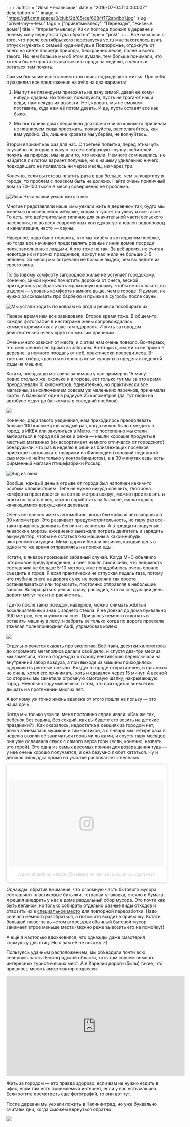+++
author = "Илья Чекальский"
date = "2016-07-04T10:00:00Z"
description = ""
image = "https://gif.cmtt.space/3/club/2d/85/ce/6084f172abdbb1.jpg"
slug = "privet-my-v-lesu"
tags = ["приветмывлесу", "Переезды", "Жизнь в доме"]
title = "#приветмывлесу: Как я полгода прожил в деревне и почему хочу вернуться туда обратно"
type = "post"
+++
Всё началось с того, что после сентябрьского перезапуска vc.ru мне захотелось взять отпуск и уехать с семьёй куда-нибудь в Подпорожье, отдохнуть от всего на свете посреди природы, бескрайних лесов, полей и всего такого. Но чем больше мы об этом думали, тем больше понимали, что хотели бы не просто вырваться из города на неделю, а уехать и остаться там пожить.

Самым большим испытанием стал поиск подходящего жилья. Про себя я разделил все предложения на avito на два варианта:

1. Мы тут не планируем приезжать на дачу зимой, давай её кому-нибудь сдадим. Но только, пожалуйста, пусть не трогают наши вещи, нам некуда их вывезти. Нет, кровать мы не сможем поставить, куда нам её потом девать. И да, пусть оставят всё как было.

2. Мы построили дом специально для сдачи или по каким-то причинам не планируем сюда приезжать, пожалуйста, располагайтесь, как вам удобно. Да, лишние кровати мы уберём, не волнуйтесь.

Второй вариант как раз для нас. С третьей попытки, перед этим чуть случайно не угодив в какую-то сектообразную группу любителей пожить на природе, мы нашли то, что искали. Немного сомневались, не найдётся ли потом вариант получше, но к нашему удивлению ничего подходящего не появилось ни через месяц, ни через три.

Конечно, если вы готовы платить раза в два больше, чем за квартиру в городе, то проблем с поиском быть не должно. Найти очень приличный дом за 70-100 тысяч в месяц совершенно не проблема.

![Илья Чекальский уехал жить в лес](https://gif.cmtt.space/3/club/93/7b/0c/1dcb81ce1d105c.jpg)

Многие представляли наше «мы уехали жить в деревню» так, будто мы живём в покосившейся избушке, ходим в туалет на улицу и всё такое. То есть, это действительно типично для значительной части сельского населения, но во всех современных коттеджах установлен водопровод и канализация, часто — сауны.

Наверное, надо было говорить, что мы живём в коттеджном посёлке, но тогда все начинают представлять ровные линии домов посреди поля, заполненные людьми. А это тоже не так. За всё время, не считая новогодних и прочих праздников, вокруг нас жили не больше 3-5 человек. За месяц мы встречали не больше людей, чем вы видите из своего окна.

По бытовому комфорту загородное жильё не уступает городскому. Конечно, зимой нужно почистить дорожки от снега, весной приходилось разбрасывать мраморную крошку, чтобы не скользить, но в целом — уровень комфорта намного выше, чем в городе. Я думаю, не нужно рассказывать про барбекю и прыжки в сугробы после сауны.

![Мы устали ходить по коврам из ягод и решили пособирать их](https://gif.cmtt.space/3/club/03/cf/fc/256b315ab330e8.jpg)

Первое время нам все завидовали. Второе время тоже. В общем-то, каждая фотография в инстаграме жены сопровождалась комментариями «как у вас там здорово». И жить за городом действительно очень круто по многим причинам.

Очень много зависит от места, и с этим нам очень повезло. Во-первых, это смешанный лес прямо за забором. Во-вторых, мы жили не прямо в деревне, а немного поодаль от неё, практически посреди леса. В-третьих, озёра, красоты и горнолыжные курорты в пределах недолгой езды на машине.

Кстати, поездка до магазина занимала у нас примерно 15 минут — ровно столько же, сколько и в городе, вот только тут мы за это время преодолевали 10 километров. Удивительно, но практически все магазины, за исключением совсем уж маленьких ларёчков, принимали карты. А банкомат один в радиусе 25 километров (да, тут люди на автобусе ездят до банкомата в соседний посёлок).

![](https://gif.cmtt.space/3/club/6d/41/a5/452dfe15ceba83.jpg)

Конечно, ради такого уединения, нам приходилось преодолевать больше 100 километров каждый раз, когда нужно было съездить в город, в ИКЕА или закупиться в Metro. Но постепенно мы стали выбираться в город всё реже и реже — нашли хорошие продукты в местных магазинах (их ассортимент немного отличался от городского), обнаружили, что раз в неделю в один из близлежащих посёлков приезжает автолавка с товарами из Финляндии (хороший недорогой сыр можно найти только у контрабандистов), а в 30 минутах езды есть фирменный магазин птицефабрики Роскар.

![Вид из окна](https://gif.cmtt.space/3/club/3b/07/6f/d35dc8af621e44.jpg)

Вообще, каждый день в отрыве от города был наполнен каким-то особым спокойствием. Тебе не нужно никуда спешить, твоя зона комфорта простирается на сотню метров вокруг, можно просто взять и пойти погулять в лес, можно поработать на балконе, наслаждаясь качающимися верхушками деревьев.

Очень интересно иметь автомобиль, когда ближайшая автозаправка в 30 километрах. Это развивает предусмотрительность, но пару раз всё-таки пришлось доливать бензин из канистры. А в тридцатиградусные январские морозы ежедневно выезжали погреть двигатель и зарядить аккумулятор, чтобы не остаться без машины в какой-нибудь экстренной ситуации. Мимо дороги бегали лисички, каждый день в одно и то же время отправляясь на поиски еды.

Кстати, в январе произошёл забавный случай. Когда МЧС объявило штормовое предупреждение, а снег пошёл такой силы, что видимость составляла не больше 5-10 метров, мне понадобилось очень срочно съездить в город. Я ехал практически не отпуская педаль газа, потому что глубина снега на дорогах уже не позволяла так просто останавливаться или тормозить, постоянно отправляя в небольшие заносы. Возвращаться решил сразу, рассудив, что на следующий день дороги могут так и не расчистить.

Где-то после таких поездок, наверное, можно снимать жёлтый восклицательный знак с заднего стекла. Я не доехал до дома буквально 300 метров, сев «пузом» на снег. Пришлось немного откопать и оставить машину в лесу, и забрать её только когда по дороге проехала тяжёлая полноприводная Audi, утрамбовав колею.

![](https://gif.cmtt.space/3/club/51/59/24/ea4b97982d7d68.jpg)

Отдельно хочется сказать про экологию. Всё-таки, десятки километров до огромного мегаполиса делали своё дело, и спустя два-три месяца мы заметили, что на подъездах к городу вентиляцию переключали на внутренний забор воздуха, а при выходе из машины приходилось сдерживать рвотные позывы. Воздух в городе отвратителен, и организм не очень хотел его принимать, хоть и сдавался через 15 минут. А весной со стороны мы заметили огромную смоговую шапку, накрывающую город. Невольно задумываешься о том, что приходится всем этим дышать на протяжении многих лет.

А вот кому уж точно жизнь вдалеке от этого пошла на пользу — это наша дочь.

Когда мы только уехали, меня постоянно спрашивали: «Как же так, ребёнок без садика, без секций, как вы будете его возить на детские праздники?». Как оказалось, недостатка в секциях за городом нет, дочка занималась музыкой и гимнастикой, а с января мы четыре раза в неделю возили её заниматься горными лыжами, и спустя пару месяцев она уже осваивала спуск с самого верха горы (если, конечно, назвать это горой). Это одна из самых весомых причин для возвращения туда — у неё очень хорошо получается, и она безумно любит кататься. Ну и детская площадка прямо на участке располагает к веселью.

<blockquote class="instagram-media" data-instgrm-version="7" style=" background:#FFF; border:0; border-radius:3px; box-shadow:0 0 1px 0 rgba(0,0,0,0.5),0 1px 10px 0 rgba(0,0,0,0.15); margin: 1px; max-width:658px; padding:0; width:99.375%; width:-webkit-calc(100% - 2px); width:calc(100% - 2px);"><div style="padding:8px;"> <div style=" background:#F8F8F8; line-height:0; margin-top:40px; padding:28.125% 0; text-align:center; width:100%;"> <div style=" background:url(data:image/png;base64,iVBORw0KGgoAAAANSUhEUgAAACwAAAAsCAMAAAApWqozAAAABGdBTUEAALGPC/xhBQAAAAFzUkdCAK7OHOkAAAAMUExURczMzPf399fX1+bm5mzY9AMAAADiSURBVDjLvZXbEsMgCES5/P8/t9FuRVCRmU73JWlzosgSIIZURCjo/ad+EQJJB4Hv8BFt+IDpQoCx1wjOSBFhh2XssxEIYn3ulI/6MNReE07UIWJEv8UEOWDS88LY97kqyTliJKKtuYBbruAyVh5wOHiXmpi5we58Ek028czwyuQdLKPG1Bkb4NnM+VeAnfHqn1k4+GPT6uGQcvu2h2OVuIf/gWUFyy8OWEpdyZSa3aVCqpVoVvzZZ2VTnn2wU8qzVjDDetO90GSy9mVLqtgYSy231MxrY6I2gGqjrTY0L8fxCxfCBbhWrsYYAAAAAElFTkSuQmCC); display:block; height:44px; margin:0 auto -44px; position:relative; top:-22px; width:44px;"></div></div><p style=" color:#c9c8cd; font-family:Arial,sans-serif; font-size:14px; line-height:17px; margin-bottom:0; margin-top:8px; overflow:hidden; padding:8px 0 7px; text-align:center; text-overflow:ellipsis; white-space:nowrap;"><a href="https://www.instagram.com/p/BDC3QzmJkrH/" style=" color:#c9c8cd; font-family:Arial,sans-serif; font-size:14px; font-style:normal; font-weight:normal; line-height:17px; text-decoration:none;" target="_blank">A post shared by Stasya (@saleep)</a> on <time style=" font-family:Arial,sans-serif; font-size:14px; line-height:17px;" datetime="2016-03-17T06:51:48+00:00">Mar 16, 2016 at 11:51pm PDT</time></p></div></blockquote>

Однажды, обратив внимание, что огромную часть бытового мусора составляют пластиковые бутылки, тетрапак-упаковка, стекло и бумага, я решил внедрить у нас в доме раздельный сбор мусора. Это почти как быть веганом, но только собирать отдельно разные виды отходов и отвозить их в [специальное место](https://vk.com/ecopoint) для повторной переработки. Надо сначала немного разобраться, а потом это входит в привычку. Кстати, большой плюс: за вычетом вторсырья обычный бытовой мусор занимает втрое меньше места (можно реже вывозить его на помойку)!

А ещё я настолько вдохновился, что однажды даже смастерил кормушку для птиц. Но я вам её не покажу :-).

Пользуясь удачным расположением, мы объездили почти всю северную часть Ленинградской области, хоть там совсем немного интересных туристических мест. А в Карелии дороги (были) такие, что пришлось менять амортизатор подвески.

<iframe width="560" height="315" src="https://www.youtube.com/embed/OpGgU64L4Zo" frameborder="0" allowfullscreen></iframe>

Жить за городом — это правда здорово, если вам не нужно ездить в офис, если там есть приемлемый интернет, если у вас есть машина. Если хотите посмотреть ещё фотографий, то они вот [тут](https://www.instagram.com/explore/tags/приветмывлесу/).

После деревни мы уехали пожить в Калининград, но уже буквально считаем дни, когда сможем вернуться обратно.

![](https://gif.cmtt.space/3/club/dc/da/71/f7bc6da9a6fca8.jpg)